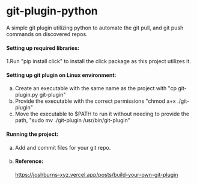 # git-plugin-python
A simple git plugin utilizing python to automate the git pull, and git push commands on discovered repos.

#### Setting up required libraries:
1.Run "pip install click" to install the click package as this project utilizes it.

#### Setting up git plugin on Linux environment:
1. Create an executable with the same name as the project with "cp git-plugin.py git-plugin"
2. Provide the executable with the correct permissions "chmod a+x ./git-plugin"
3. Move the executable to $PATH to run it without needing to provide the path, "sudo mv ./git-plugin /usr/bin/git-plugin"

#### Running the project:
1. Add and commit files for your git repo.
2. <style type="text/css">
    ol { list-style-type: lower-alpha; }
    a) Run the git-plugin.py file with "python3 git-plugin.py --dir your-repo-path"
    b) (IF you followed the setup for Linux) Run the script in a command line with "git plugin --dir your-repo-path"
</style>

#### Reference:
https://joshburns-xyz.vercel.app/posts/build-your-own-git-plugin
